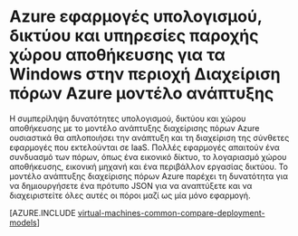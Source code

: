 <properties
   pageTitle="Υπηρεσίες παροχής υπολογισμού, δικτύου και αποθήκευσης | Microsoft Azure"
   description="Εννοιολογική Επισκόπηση του υπολογισμού, δικτύου και υπηρεσίες παροχής πόρων αποθήκευσης (Προγ NRP και SRP) για εφαρμογές των Windows στο μοντέλο ανάπτυξης διαχείρισης πόρων Azure"
   services="virtual-machines-windows"
   documentationCenter=""
   authors="tfitzmac"
   manager="timlt"
   editor="tysonn"
   tags="azure-resource-manager,azure-service-management"/>

<tags
   ms.service="virtual-machines-windows"
   ms.devlang="na"
   ms.topic="get-started-article"
   ms.tgt_pltfrm="vm-windows"
   ms.workload="infrastructure-services"
   ms.date="08/19/2015"
   ms.author="tomfitz"/>

# <a name="azure-compute-network-and-storage-providers-for-windows-applications-under-azure-resource-manager-deployment-model"></a>Azure εφαρμογές υπολογισμού, δικτύου και υπηρεσίες παροχής χώρου αποθήκευσης για τα Windows στην περιοχή Διαχείριση πόρων Azure μοντέλο ανάπτυξης

Η συμπερίληψη δυνατότητες υπολογισμού, δικτύου και χώρου αποθήκευσης με το μοντέλο ανάπτυξης διαχείρισης πόρων Azure ουσιαστικά θα απλοποιήσει την ανάπτυξη και τη διαχείριση της σύνθετες εφαρμογές που εκτελούνται σε IaaS. Πολλές εφαρμογές απαιτούν ένα συνδυασμό των πόρων, όπως ένα εικονικό δίκτυο, το λογαριασμό χώρου αποθήκευσης, εικονική μηχανή και ένα περιβάλλον εργασίας δικτύου. Το μοντέλο ανάπτυξης διαχείρισης πόρων Azure παρέχει τη δυνατότητα για να δημιουργήσετε ένα πρότυπο JSON για να αναπτύξετε και να διαχειριστείτε όλες αυτές οι πόροι μαζί ως μία μόνο εφαρμογή.

[AZURE.INCLUDE [virtual-machines-common-compare-deployment-models](../../includes/virtual-machines-common-compare-deployment-models.md)]
